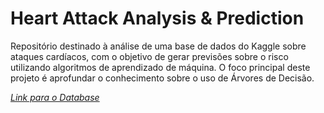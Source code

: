 # Heart Attack Analysis & Prediction

Repositório destinado à análise de uma base de dados do Kaggle sobre ataques cardíacos, com o objetivo de gerar previsões sobre o risco utilizando algoritmos de aprendizado de máquina. O foco principal deste projeto é aprofundar o conhecimento sobre o uso de Árvores de Decisão.

*[Link para o Database](https://www.kaggle.com/datasets/rashikrahmanpritom/heart-attack-analysis-prediction-dataset/data)*

